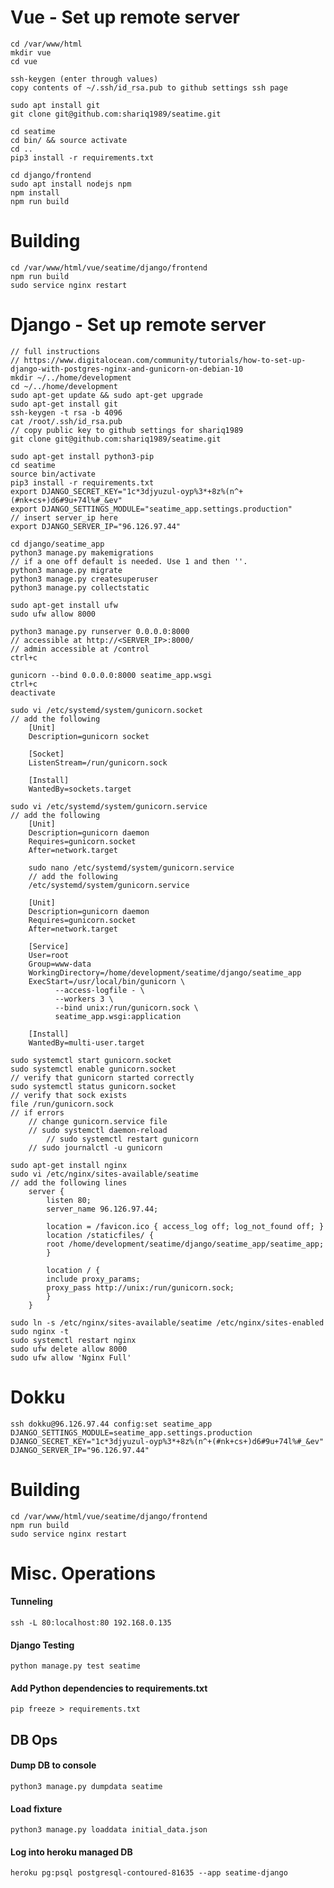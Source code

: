 # Vue - Set up remote server
	cd /var/www/html
	mkdir vue
	cd vue

	ssh-keygen (enter through values)
	copy contents of ~/.ssh/id_rsa.pub to github settings ssh page

	sudo apt install git	
	git clone git@github.com:shariq1989/seatime.git	

	cd seatime
	cd bin/ && source activate
	cd ..
	pip3 install -r requirements.txt

	cd django/frontend
	sudo apt install nodejs npm
	npm install
	npm run build
	
# Building
	cd /var/www/html/vue/seatime/django/frontend
	npm run build
	sudo service nginx restart

# Django - Set up remote server
	// full instructions
	// https://www.digitalocean.com/community/tutorials/how-to-set-up-django-with-postgres-nginx-and-gunicorn-on-debian-10
	mkdir ~/../home/development
	cd ~/../home/development
	sudo apt-get update && sudo apt-get upgrade
	sudo apt-get install git
	ssh-keygen -t rsa -b 4096
	cat /root/.ssh/id_rsa.pub
	// copy public key to github settings for shariq1989
	git clone git@github.com:shariq1989/seatime.git
	
	sudo apt-get install python3-pip
	cd seatime
	source bin/activate
	pip3 install -r requirements.txt
	export DJANGO_SECRET_KEY="1c*3djyuzul-oyp%3*+8z%(n^+(#nk+cs+)d6#9u+74l%#_&ev"	
	export DJANGO_SETTINGS_MODULE="seatime_app.settings.production"
	// insert server_ip here
	export DJANGO_SERVER_IP="96.126.97.44"
	
	cd django/seatime_app
	python3 manage.py makemigrations
	// if a one off default is needed. Use 1 and then ''.
	python3 manage.py migrate
	python3 manage.py createsuperuser
	python3 manage.py collectstatic
	
	sudo apt-get install ufw
	sudo ufw allow 8000
	
	python3 manage.py runserver 0.0.0.0:8000
	// accessible at http://<SERVER_IP>:8000/
	// admin accessible at /control
	ctrl+c
	
	gunicorn --bind 0.0.0.0:8000 seatime_app.wsgi
	ctrl+c
	deactivate
	
	sudo vi /etc/systemd/system/gunicorn.socket
	// add the following
		[Unit]
		Description=gunicorn socket

		[Socket]
		ListenStream=/run/gunicorn.sock

		[Install]
		WantedBy=sockets.target
	
	sudo vi /etc/systemd/system/gunicorn.service
	// add the following
		[Unit]
		Description=gunicorn daemon
		Requires=gunicorn.socket
		After=network.target

		sudo nano /etc/systemd/system/gunicorn.service
		// add the following
		/etc/systemd/system/gunicorn.service

		[Unit]
		Description=gunicorn daemon
		Requires=gunicorn.socket
		After=network.target

		[Service]
		User=root
		Group=www-data
		WorkingDirectory=/home/development/seatime/django/seatime_app
		ExecStart=/usr/local/bin/gunicorn \
			  --access-logfile - \
			  --workers 3 \
			  --bind unix:/run/gunicorn.sock \
			  seatime_app.wsgi:application

		[Install]
		WantedBy=multi-user.target

	sudo systemctl start gunicorn.socket
	sudo systemctl enable gunicorn.socket
	// verify that gunicorn started correctly
	sudo systemctl status gunicorn.socket
	// verify that sock exists
	file /run/gunicorn.sock
	// if errors
		// change gunicorn.service file
		// sudo systemctl daemon-reload
    		// sudo systemctl restart gunicorn
		// sudo journalctl -u gunicorn
	
	sudo apt-get install nginx
	sudo vi /etc/nginx/sites-available/seatime
	// add the following lines
		server {
		    listen 80;
		    server_name 96.126.97.44;

		    location = /favicon.ico { access_log off; log_not_found off; }
		    location /staticfiles/ {
			root /home/development/seatime/django/seatime_app/seatime_app;
		    }

		    location / {
			include proxy_params;
			proxy_pass http://unix:/run/gunicorn.sock;
		    }
		}
	
	sudo ln -s /etc/nginx/sites-available/seatime /etc/nginx/sites-enabled	
	sudo nginx -t
	sudo systemctl restart nginx
	sudo ufw delete allow 8000
	sudo ufw allow 'Nginx Full'
	
# Dokku
    ssh dokku@96.126.97.44 config:set seatime_app DJANGO_SETTINGS_MODULE=seatime_app.settings.production DJANGO_SECRET_KEY="1c*3djyuzul-oyp%3*+8z%(n^+(#nk+cs+)d6#9u+74l%#_&ev" DJANGO_SERVER_IP="96.126.97.44"

# Building
	cd /var/www/html/vue/seatime/django/frontend
	npm run build
	sudo service nginx restart
# Misc. Operations
#### Tunneling
	ssh -L 80:localhost:80 192.168.0.135
#### Django Testing
	python manage.py test seatime
#### Add Python dependencies to requirements.txt
	pip freeze > requirements.txt	
## DB Ops
#### Dump DB to console 
    python3 manage.py dumpdata seatime
#### Load fixture
    python3 manage.py loaddata initial_data.json
#### Log into heroku managed DB
    heroku pg:psql postgresql-contoured-81635 --app seatime-django
